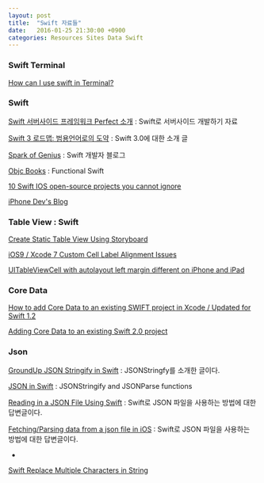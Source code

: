 ```yaml
---
layout: post
title:  "Swift 자료들"
date:   2016-01-25 21:30:00 +0900
categories: Resources Sites Data Swift
---
```



### Swift Terminal

[How can I use swift in Terminal?](http://stackoverflow.com/questions/24011120/how-can-i-use-swift-in-terminal)


### Swift

[Swift 서버사이드 프레임워크 Perfect 소개](https://realm.io/kr/news/perfect-swift-server-framework/) : Swift로 서버사이드 개발하기 자료

[Swift 3 로드맵: 범용언어로의 도약](https://realm.io/kr/news/swift-3-roadmap/) : Swift 3.0에 대한 소개 글

[Spark of Genius](http://sparkapple.com) : Swift 개발자 블로그

[Objc Books](https://www.objc.io/books/) : Functional Swift

[10 Swift IOS open-source projects you cannot ignore](https://medium.com/swift-programming/15-swift-ios-open-source-projects-you-cannot-ignore-6bd4ac37d7dd#.u4c67ja0u)

[iPhone Dev's Blog](http://blog.naver.com/seotaji)


### Table View : Swift

[Create Static Table View Using Storyboard](http://www.appcoda.com/ios-static-table-view-storyboard/)

[iOS9 / Xcode 7 Custom Cell Label Alignment Issues](http://stackoverflow.com/questions/32822647/ios9-xcode-7-custom-cell-label-alignment-issues)

[UITableViewCell with autolayout left margin different on iPhone and iPad](http://stackoverflow.com/questions/27420888/uitableviewcell-with-autolayout-left-margin-different-on-iphone-and-ipad)


### Core Data

[How to add Core Data to an existing SWIFT project in Xcode / Updated for Swift 1.2](http://craig24.com/2014/12/how-to-add-core-data-to-an-existing-swift-project-in-xcode/)

[Adding Core Data to an existing Swift 2.0 project](http://purelywebdesign.co.uk/tutorial/add-coredata-to-an-exiting-swift-2-0-project/)

### Json

[GroundUp JSON Stringify in Swift](https://medium.com/swift-programming/groundup-json-stringify-in-swift-b2d805458985#.d4go84ipw) : JSONStringfy를 소개한 글이다.

[JSON in Swift](https://medium.com/swift-programming/4-json-in-swift-144bf5f88ce4#.y88cnp97j) : JSONStringify and JSONParse functions

[Reading in a JSON File Using Swift](http://stackoverflow.com/questions/24410881/reading-in-a-json-file-using-swift) : Swift로 JSON 파일을 사용하는 방법에 대한 답변글이다.

[Fetching/Parsing data from a json file in iOS](http://stackoverflow.com/questions/18520949/fetching-parsing-data-from-a-json-file-in-ios) : Swift로 JSON 파일을 사용하는 방법에 대한 답변글이다.

-

[Swift Replace Multiple Characters in String](http://stackoverflow.com/questions/28059543/swift-replace-multiple-characters-in-string)
